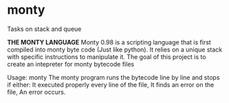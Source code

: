 # monty
Tasks on stack and queue

**THE MONTY LANGUAGE**
Monty 0.98 is a scripting language that is first compiled into monty byte code (Just like python). It relies on a unique stack with specific instructions to manipulate it. The goal of this project is to create an intepreter for monty bytecode files

Usage: monty <filename>
The monty program runs the bytecode line by line and stops if either:
  It executed properly every line of the file,
  It finds an error on the file,
  An error occurs.
